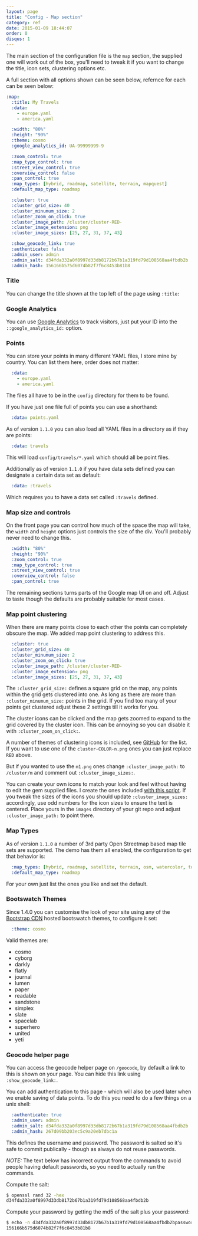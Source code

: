 ```yaml
---
layout: page
title: "Config - Map section"
category: ref
date: 2015-01-09 18:44:07
order: 0
disqus: 1
---
```


The main section of the configuration file is the ```map``` section, the supplied one will work out of the box, you'll need to tweak it if you want to change the title, icon sets, clustering options etc.

A full section with all options shown can be seen below, refernce for each can be seen below:

```YAML
:map:
  :title: My Travels
  :data:
    - europe.yaml
    - america.yaml

  :width: "80%"
  :height: "90%"
  :theme: cosmo
  :google_analytics_id: UA-99999999-9

  :zoom_control: true
  :map_type_control: true
  :street_view_control: true
  :overview_control: false
  :pan_control: true
  :map_types: [hybrid, roadmap, satellite, terrain, mapquest]
  :default_map_type: roadmap

  :cluster: true
  :cluster_grid_size: 40
  :cluster_minumum_size: 2
  :cluster_zoom_on_click: true
  :cluster_image_path: /cluster/cluster-RED-
  :cluster_image_extension: png
  :cluster_image_sizes: [25, 27, 31, 37, 43]

  :show_geocode_link: true
  :authenticate: false
  :admin_user: admin
  :admin_salt: d34fda332a0f8997d33db8172b67b1a319fd79d108568aa4fbdb2b
  :admin_hash: 156166b575d6074b82f7f6c8453b81b8
```

### Title

You can change the title shown at the top left of the page using ```:title:```

### Google Analytics

You can use [Google Analytics](http://www.google.com/analytics/) to track visitors, just put your ID into the ```::google_analytics_id:``` option.

### Points

You can store your points in many different YAML files, I store mine by country.  You can list them here, order does not matter:

```YAML
  :data:
    - europe.yaml
    - america.yaml
```

The files all have to be in the ```config``` directory for them to be found.

If you have just one file full of points you can use a shorthand:

```YAML
  :data: points.yaml
```

As of version ```1.1.0``` you can also load all YAML files in a directory as if they are points:

```YAML
  :data: travels
```

This will load ```config/travels/*.yaml``` which should all be point files.

Additionally as of version ```1.1.0``` if you have data sets defined you can designate a certain data set as default:

```YAML
  :data: :travels
```

Which requires you to have a data set called ```:travels``` defined.

### Map size and controls

On the front page you can control how much of the space the map will take, the ```width``` and ```height``` options just controls the size of the div.  You'll probably never need to change this.

```YAML
  :width: "80%"
  :height: "90%"
  :zoom_control: true
  :map_type_control: true
  :street_view_control: true
  :overview_control: false
  :pan_control: true
```

The remaining sections turns parts of the Google map UI on and off.  Adjust to taste though the defaults are probably suitable for most cases.


### Map point clustering

When there are many points close to each other the points can completely obscure the map.  We added map point clustering to address this.

```YAML
  :cluster: true
  :cluster_grid_size: 40
  :cluster_minumum_size: 2
  :cluster_zoom_on_click: true
  :cluster_image_path: /cluster/cluster-RED-
  :cluster_image_extension: png
  :cluster_image_sizes: [25, 27, 31, 37, 43]
```

The ```:cluster_grid_size:``` defines a square grid on the map, any points within the grid gets clustered into one.  As long as there are more than ```:cluster_minumum_size:``` points in the grid.  If you find too many of your points get clustered adjust these 2 settings till it works for you.

The cluster icons can be clicked and the map gets zoomed to expand to the grid covered by the cluster icon.  This can be annoying so you can disable it with ```:cluster_zoom_on_click:```.

A number of themes of clustering icons is included, see [GitHub](https://github.com/ripienaar/travlrmap/tree/master/public/cluster) for the list. If you want to use one of the ```cluster-COLOR-n.png``` ones you can just replace ```RED``` above.

But if you wanted to use the ```m1.png``` ones change ```:cluster_image_path:``` to ```/cluster/m``` and comment out ```:cluster_image_sizes:```.

You can create your own icons to match your look and feel without having to edit the gem supplied files. I create the ones included [with this script](https://github.com/ripienaar/travlrmap/blob/d9cba39011256437715d64fc4d1fa3c76c09cfdf/scripts/generate-markercluster-icons.rb).  If you tweak the sizes of the icons you should update ```:cluster_image_sizes:``` accordingly, use odd numbers for the icon sizes to ensure the text is centered.  Place yours in the ```images``` directory of your git repo and adjust ```:cluster_image_path:``` to point there.

### Map Types

As of version ```1.1.0``` a number of 3rd party Open Streetmap based map tile sets are supported.  The demo has them all enabled, the configuration to get that behavior is:

```YAML
  :map_types: [hybrid, roadmap, satellite, terrain, osm, watercolor, toner, darkmatter, positron, mapquest]
  :default_map_type: roadmap
```

For your own just list the ones you like and set the default.

### Bootswatch Themes

Since 1.4.0 you can customise the look of your site using any of the [Bootstrap CDN](http://www.bootstrapcdn.com/#bootswatch_tab) hosted bootswatch themes, to configure it set:

```YAML
  :theme: cosmo
```

Valid themes are:

   * cosmo
   * cyborg
   * darkly
   * flatly
   * journal
   * lumen
   * paper
   * readable
   * sandstone
   * simplex
   * slate
   * spacelab
   * superhero
   * united
   * yeti

### Geocode helper page

You can access the geocode helper page on ```/geocode```, by default a link to this is shown on your page.  You can hide this link using ```:show_geocode_link:```.

You can add authentication to this page - which will also be used later when we enable saving of data points. To do this you need to do a few things on a unix shell:

```YAML
  :authenticate: true
  :admin_user: admin
  :admin_salt: d34fda332a0f8997d33db8172b67b1a319fd79d108568aa4fbdb2b
  :admin_hash: 267d09bb203ec5c9a20eb7dbc1a
```

This defines the username and password.  The password is salted so it's safe to commit publically - though as always do not reuse passwords.

*NOTE:* The text below has incorrect output from the commands to avoid people having default passwords, so you need to actually run the commands.

Compute the salt:

```bash
$ openssl rand 32 -hex
d34fda332a0f8997d33db8172b67b1a319fd79d108568aa4fbdb2b
```

Compute your password by getting the md5 of the salt plus your password:

```bash
$ echo -n d34fda332a0f8997d33db8172b67b1a319fd79d108568aa4fbdb2bpassword | md5sum
156166b575d6074b82f7f6c8453b81b8
```

